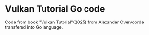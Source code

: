 # Vulkan Tutorial Go code
Code from book "Vulkan Tutorial"(2025) from Alexander Overvoorde transfered into Go language.
